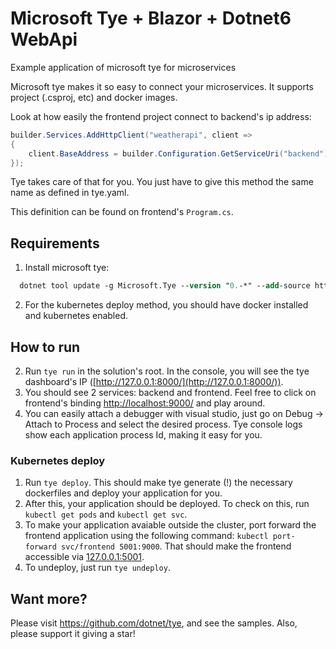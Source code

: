 # Microsoft Tye + Blazor + Dotnet6 WebApi
Example application of microsoft tye for microservices

Microsoft tye makes it so easy to connect your microservices.
It supports project (.csproj, etc) and docker images.

Look at how easily the frontend project connect to backend's ip address:
```csharp
builder.Services.AddHttpClient("weatherapi", client =>
{
    client.BaseAddress = builder.Configuration.GetServiceUri("backend");
});
```
Tye takes care of that for you. You just have to give this method the same name as defined in tye.yaml.

This definition can be found on frontend's ```Program.cs```.

## Requirements
1. Install microsoft tye: 
```ps
  dotnet tool update -g Microsoft.Tye --version "0.-*" --add-source https://pkgs.dev.azure.com/dnceng/public/_packaging/dotnet5/nuget/v3/index.json
```
2. For the kubernetes deploy method, you should have docker installed and kubernetes enabled.

## How to run

2. Run ```tye run``` in the solution's root. In the console, you will see the tye dashboard's IP ([http://127.0.0.1:8000/](http://127.0.0.1:8000/)).
3. You should see 2 services: backend and frontend. Feel free to click on frontend's binding [http://localhost:9000/](http://localhost:9000/) and play around.
4. You can easily attach a debugger with visual studio, just go on Debug -> Attach to Process and select the desired process. Tye console logs show each application process Id, making it easy for you. 

### Kubernetes deploy
1. Run ```tye deploy```. This should make tye generate (!) the necessary dockerfiles and deploy your application for you.
2. After this, your application should be deployed. To check on this, run ```kubectl get pods``` and ```kubectl get svc```.
3. To make your application avaiable outside the cluster, port forward the frontend application using the following command: ```kubectl port-forward svc/frontend 5001:9000```. That should make the frontend accessible via [127.0.0.1:5001](127.0.0.1:5001).
4. To undeploy, just run ```tye undeploy```.

## Want more?
Please visit https://github.com/dotnet/tye, and see the samples. Also, please support it giving a star!
